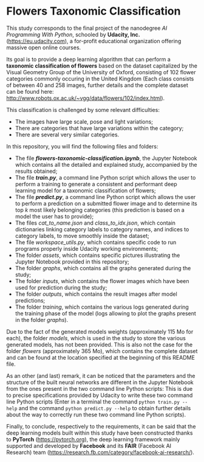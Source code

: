 # Flowers Taxonomic Classification

This study corresponds to the final project of the nanodegree *AI Programming With Python*, schooled by **Udacity, Inc.** (https://eu.udacity.com), a for-profit educational organization offering massive open online courses.

Its goal is to provide a deep learning algorithm that can perform a **taxonomic classification of flowers** based on the dataset capitalized by the Visual Geometry Group of the University of Oxford, consisting of 102 flower categories commonly occuring in the United Kingdom (Each class consists of between 40 and 258 images, further details and the complete dataset can be found here: http://www.robots.ox.ac.uk/~vgg/data/flowers/102/index.html).

This classification is challenged by some relevant difficulties:
* The images have large scale, pose and light variations;
* There are categories that have large variations within the category;
* There are several very similar categories.

In this repository, you will find the following files and folders:
* The file ***flowers-taxonomic-classification.ipynb***, the Jupyter Notebook which contains all the detailed and explained study, accompanied by the results obtained;
* The file ***train.py***, a command line Python script which allows the user to perform a training to generate a consistent and performant deep learning model for a taxonomic classification of flowers;
* The file ***predict.py***, a command line Python script which allows the user to perform a prediction on a submitted flower image and to determine its top *k* most likely belonging categories (this prediction is based on a model the user has to provide);
* The files *cat_to_name.json* and *class_to_idx.json*, which contain dictionaries linking category labels to category names, and indices to category labels, to move smoothly inside the dataset;
* The file *workspace_utils.py*, which contains specific code to run programs properly inside Udacity working environments;
* The folder *assets*, which contains specific pictures illustrating the Jupyter Notebook provided in this repository;
* The folder *graphs*, which contains all the graphs generated during the study;
* The folder *inputs*, which contains the flower images which have been used for prediction during the study;
* The folder *outputs*, which contains the result images after model predictions;
* The folder *training*, which contains the various logs generated during the training phase of the model (logs allowing to plot the graphs present in the folder *graphs*).

Due to the fact of the generated models weights (approximately 115 Mo for each), the folder *models*, which is used in the study to store the various generated models, has not been provided. This is also not the case for the folder *flowers* (approximately 365 Mo), which contains the complete dataset and can be found at the location specified at the beginning of this README file.

As an other (and last) remark, it can be noticed that the parameters and the structure of the built neural networks are different in the Jupyter Notebook from the ones present in the two command line Python scripts: This is due to precise specifications provided by Udacity to write these two command line Python scripts (Enter in a terminal the command `python train.py --help` and the command `python predict.py --help` to obtain further details about the way to correctly run these two command line Python scripts).

Finally, to conclude, respectively to the requirements, it can be said that the deep learning models built within this study have been constructed thanks to **PyTorch** (https://pytorch.org), the deep learning framework mainly supported and developed by **Facebook** and its **FAIR** (Facebook AI Research) team (https://research.fb.com/category/facebook-ai-research/).
